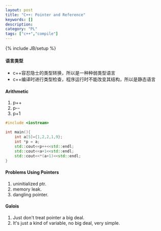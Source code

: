 ```yaml
--- 
layout: post 
title: "C++: Pointer and Reference" 
keywords: [] 
description: 
category: "PL"
tags: ["c++","compile"]
--- 
```

{% include JB/setup %}

#### 语言类型
+ c++容忍隐士的类型转换，所以是一种种弱类型语言
+ c++编译时进行类型检查，程序运行时不能改变其结构，所以是静态语言


#### Arithmetic
1. p++ 
2. p--
3. p+1

```cpp
#include <iostream>

int main(){
    int a[5]={1,2,2,1,9};
    int *p = a;
    std::cout<<p++<<std::endl;
    std::cout<<a+1<<std::endl;
    std::cout<<*(a+1)<<std::endl;
}
```

#### Problems Using Pointers
1. uninitialized ptr.
2. memory leak.
3. dangling pointer.


#### Galois
1. Just don't treat pointer a big deal.
2. It's just a kind of variable, no big deal, very simple.


